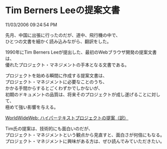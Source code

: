 Tim Berners Leeの提案文書
====
11/03/2006 09:24:54 PM


<p>先月、中国に出張に行ったのだが、道中、飛行機の中で、<br />
ひとつの文書を細かく読み込みながら、翻訳をした。</p>

<p>1990年にTim Berners Leeが提出した、最初のWebブラウザ開発の提案文書は、<br />
優れたプロジェクト・マネジメントの手本となる文書である。</p>

<p>プロジェクトを始める瞬間に作成する提案文書は、<br />
プロジェクト・マネジメントに必要なことのうち、<br />
かかる手間からするとごくわずかでしかないが、<br />
初期のドキュメントの品質は、将来そのプロジェクトが成し遂げることに対して、<br />
極めて強い影響を与える。</p>

<p><a href="http://www.ce-lab.net/ringo/archives/tbl_worldwideweb_proposal.html">WorldWideWeb: ハイパーテキストプロジェクトの提案（訳）</a></p>

<p>Tim氏の提案は、技術的にも面白いのだが、<br />
プロジェクト・マネジメントという観点から見直すと、面白さが何倍にもなる。<br />
プロジェクト・マネジメントに興味がある方は、ぜひ読んでみていただきたい。</p>

